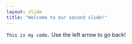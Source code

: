 ```yaml
---
layout: slide
title: "Welcome to our second slide!"
---
```

`This is my code.`
Use the left arrow to go back!
